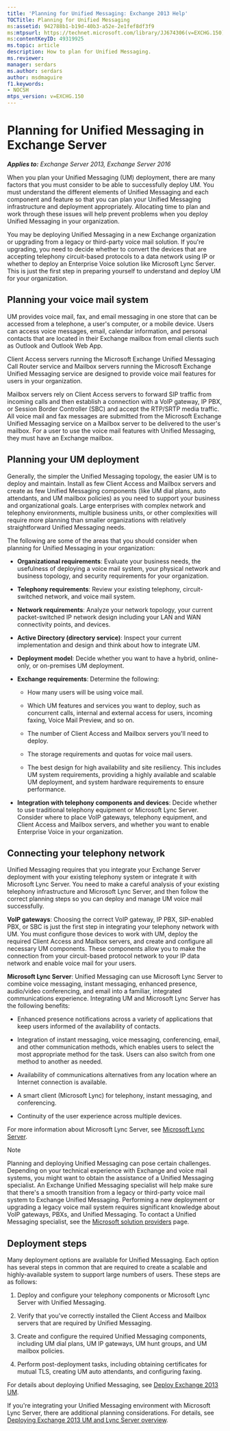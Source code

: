 ```yaml
---
title: 'Planning for Unified Messaging: Exchange 2013 Help'
TOCTitle: Planning for Unified Messaging
ms:assetid: 942788b1-b19d-40b3-a52e-2e1fef8df3f9
ms:mtpsurl: https://technet.microsoft.com/library/JJ674306(v=EXCHG.150)
ms:contentKeyID: 49319925
ms.topic: article
description: How to plan for Unified Messaging.
ms.reviewer: 
manager: serdars
ms.author: serdars
author: msdmaguire
f1.keywords:
- NOCSH
mtps_version: v=EXCHG.150
---
```


# Planning for Unified Messaging in Exchange Server

_**Applies to:** Exchange Server 2013, Exchange Server 2016_

When you plan your Unified Messaging (UM) deployment, there are many factors that you must consider to be able to successfully deploy UM. You must understand the different elements of Unified Messaging and each component and feature so that you can plan your Unified Messaging infrastructure and deployment appropriately. Allocating time to plan and work through these issues will help prevent problems when you deploy Unified Messaging in your organization.

You may be deploying Unified Messaging in a new Exchange organization or upgrading from a legacy or third-party voice mail solution. If you're upgrading, you need to decide whether to convert the devices that are accepting telephony circuit-based protocols to a data network using IP or whether to deploy an Enterprise Voice solution like Microsoft Lync Server. This is just the first step in preparing yourself to understand and deploy UM for your organization.

## Planning your voice mail system

UM provides voice mail, fax, and email messaging in one store that can be accessed from a telephone, a user's computer, or a mobile device. Users can access voice messages, email, calendar information, and personal contacts that are located in their Exchange mailbox from email clients such as Outlook and Outlook Web App.

Client Access servers running the Microsoft Exchange Unified Messaging Call Router service and Mailbox servers running the Microsoft Exchange Unified Messaging service are designed to provide voice mail features for users in your organization.

Mailbox servers rely on Client Access servers to forward SIP traffic from incoming calls and then establish a connection with a VoIP gateway, IP PBX, or Session Border Controller (SBC) and accept the RTP/SRTP media traffic. All voice mail and fax messages are submitted from the Microsoft Exchange Unified Messaging service on a Mailbox server to be delivered to the user's mailbox. For a user to use the voice mail features with Unified Messaging, they must have an Exchange mailbox.

## Planning your UM deployment

Generally, the simpler the Unified Messaging topology, the easier UM is to deploy and maintain. Install as few Client Access and Mailbox servers and create as few Unified Messaging components (like UM dial plans, auto attendants, and UM mailbox policies) as you need to support your business and organizational goals. Large enterprises with complex network and telephony environments, multiple business units, or other complexities will require more planning than smaller organizations with relatively straightforward Unified Messaging needs.

The following are some of the areas that you should consider when planning for Unified Messaging in your organization:

- **Organizational requirements**: Evaluate your business needs, the usefulness of deploying a voice mail system, your physical network and business topology, and security requirements for your organization.

- **Telephony requirements**: Review your existing telephony, circuit-switched network, and voice mail system.

- **Network requirements**: Analyze your network topology, your current packet-switched IP network design including your LAN and WAN connectivity points, and devices.

- **Active Directory (directory service)**: Inspect your current implementation and design and think about how to integrate UM.

- **Deployment model**: Decide whether you want to have a hybrid, online-only, or on-premises UM deployment.

- **Exchange requirements**: Determine the following:

  - How many users will be using voice mail.

  - Which UM features and services you want to deploy, such as concurrent calls, internal and external access for users, incoming faxing, Voice Mail Preview, and so on.

  - The number of Client Access and Mailbox servers you'll need to deploy.

  - The storage requirements and quotas for voice mail users.

  - The best design for high availability and site resiliency. This includes UM system requirements, providing a highly available and scalable UM deployment, and system hardware requirements to ensure performance.

- **Integration with telephony components and devices**: Decide whether to use traditional telephony equipment or Microsoft Lync Server. Consider where to place VoIP gateways, telephony equipment, and Client Access and Mailbox servers, and whether you want to enable Enterprise Voice in your organization.

## Connecting your telephony network

Unified Messaging requires that you integrate your Exchange Server deployment with your existing telephony system or integrate it with Microsoft Lync Server. You need to make a careful analysis of your existing telephony infrastructure and Microsoft Lync Server, and then follow the correct planning steps so you can deploy and manage UM voice mail successfully.

**VoIP gateways**: Choosing the correct VoIP gateway, IP PBX, SIP-enabled PBX, or SBC is just the first step in integrating your telephony network with UM. You must configure those devices to work with UM, deploy the required Client Access and Mailbox servers, and create and configure all necessary UM components. These components allow you to make the connection from your circuit-based protocol network to your IP data network and enable voice mail for your users.

**Microsoft Lync Server**: Unified Messaging can use Microsoft Lync Server to combine voice messaging, instant messaging, enhanced presence, audio/video conferencing, and email into a familiar, integrated communications experience. Integrating UM and Microsoft Lync Server has the following benefits:

- Enhanced presence notifications across a variety of applications that keep users informed of the availability of contacts.

- Integration of instant messaging, voice messaging, conferencing, email, and other communication methods, which enables users to select the most appropriate method for the task. Users can also switch from one method to another as needed.

- Availability of communications alternatives from any location where an Internet connection is available.

- A smart client (Microsoft Lync) for telephony, instant messaging, and conferencing.

- Continuity of the user experience across multiple devices.

For more information about Microsoft Lync Server, see [Microsoft Lync Server](/lyncserver/microsoft-lync-server-2013).

> [!NOTE]
> Planning and deploying Unified Messaging can pose certain challenges. Depending on your technical experience with Exchange and voice mail systems, you might want to obtain the assistance of a Unified Messaging specialist. An Exchange Unified Messaging specialist will help make sure that there's a smooth transition from a legacy or third-party voice mail system to Exchange Unified Messaging. Performing a new deployment or upgrading a legacy voice mail system requires significant knowledge about VoIP gateways, PBXs, and Unified Messaging. To contact a Unified Messaging specialist, see the [Microsoft solution providers](https://www.microsoft.com/solution-providers/) page.

## Deployment steps

Many deployment options are available for Unified Messaging. Each option has several steps in common that are required to create a scalable and highly-available system to support large numbers of users. These steps are as follows:

1. Deploy and configure your telephony components or Microsoft Lync Server with Unified Messaging.

2. Verify that you've correctly installed the Client Access and Mailbox servers that are required by Unified Messaging.

3. Create and configure the required Unified Messaging components, including UM dial plans, UM IP gateways, UM hunt groups, and UM mailbox policies.

4. Perform post-deployment tasks, including obtaining certificates for mutual TLS, creating UM auto attendants, and configuring faxing.

For details about deploying Unified Messaging, see [Deploy Exchange 2013 UM](deploy-exchange-2013-um-exchange-2013-help.md).

If you're integrating your Unified Messaging environment with Microsoft Lync Server, there are additional planning considerations. For details, see [Deploying Exchange 2013 UM and Lync Server overview](deploying-exchange-2013-um-and-lync-server-overview-exchange-2013-help.md).
